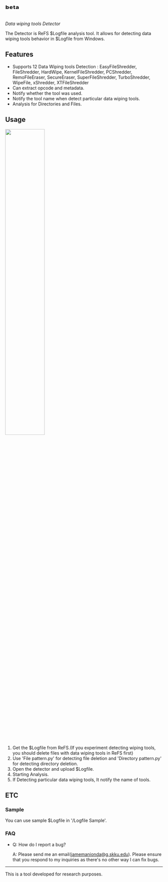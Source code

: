 # ᵇᵉᵗᵃ

*Data wiping tools Detector*

The Detector is ReFS $Logfile analysis tool. It allows for detecting data wiping tools behavior in $Logfile from Windows.

## Features

* Supports 12 Data Wiping tools Detection : EasyFileShredder, FileShredder, HardWipe, KernelFileShredder, PCShredder, RemoFileEraser, SecureEraser, SuperFileShredder, TurboShredder, WipeFile, xShredder, XTFileShredder
* Can extract opcode and metadata.
* Notify whether the tool was used.
* Notify the tool name when detect particular data wiping tools.
* Analysis for Directories and Files.


## Usage

<img src = "https://user-images.githubusercontent.com/50189201/217536651-adf1c8ef-c362-4fd5-a9ab-4d7cbc4b242f.jpg" width="50%" height="50%">

1. Get the $Logfile from ReFS.(If you experiment detecting wiping tools, you should delete files with data wiping tools in ReFS first)
2. Use 'File pattern.py' for detecting file deletion and 'Directory pattern.py' for detecting directory deletion.
3. Open the detector and upload $Logfile.
4. Starting Analysis.
5. If Detecting particular data wiping tools, It notify the name of tools.

## ETC

### Sample
You can use sample $Logfile in '/Logfile Sample'.

### FAQ

* Q: How do I report a bug?

  A: Please send me an email(jamemanionda@g.skku.edu). Please ensure that you respond to my inquiries as there's no other way I can fix bugs.


-----------
This is a tool developed for research purposes.

